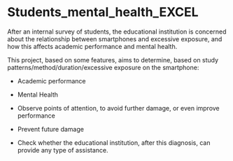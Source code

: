 # Students_mental_health_EXCEL
After an internal survey of students, the educational institution is concerned about the relationship between smartphones and excessive exposure, and how this affects academic performance and mental health.

This project, based on some features, aims to determine, based on study patterns/method/duration/excessive exposure on the smartphone:

- Academic performance

- Mental Health

- Observe points of attention, to avoid further damage, or even improve performance

- Prevent future damage

- Check whether the educational institution, after this diagnosis, can provide any type of assistance.
